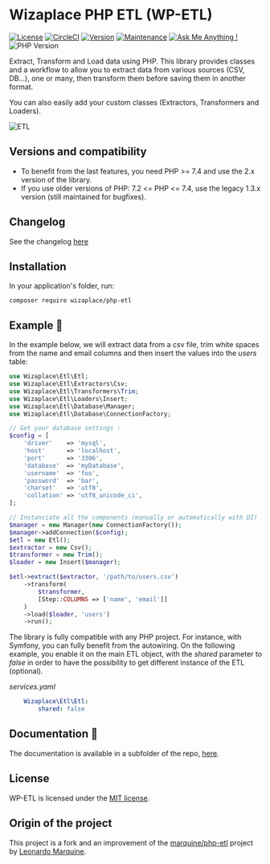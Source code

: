 # Wizaplace PHP ETL (WP-ETL)

[![License](https://poser.pugx.org/wizaplace/php-etl/license)](https://packagist.org/packages/wizaplace/php-etl)
[![CircleCI](https://circleci.com/gh/wizacode/php-etl/tree/master.svg?style=svg)](https://circleci.com/gh/wizaplace/php-etl/tree/master)
[![Version](https://img.shields.io/github/v/release/wizaplace/php-etl)](https://circleci.com/gh/wizaplace/php-etl/tree/master)
[![Maintenance](https://img.shields.io/badge/Maintained%3F-yes-green.svg)](https://GitHub.com/wizaplace/php-etl/graphs/commit-activity)
[![Ask Me Anything !](https://img.shields.io/badge/Ask%20me-anything-1abc9c.svg)](https://GitHub.com/wizaplace/php-etl)
![PHP Version](https://img.shields.io/packagist/php-v/wizaplace/php-etl)

Extract, Transform and Load data using PHP.
This library provides classes and a workflow to allow you to extract data from various sources (CSV, DB...), one or many, then transform them before saving them in another format.

You can also easily add your custom classes (Extractors, Transformers and Loaders).

![ETL](docs/img/etl.svg)

## Versions and compatibility
* To benefit from the last features, you need PHP >= 7.4 and use the 2.x version of the library.
* If you use older versions of PHP: 7.2 <= PHP <= 7.4, use the legacy 1.3.x version (still maintained for bugfixes).

## Changelog

See the changelog [here](changelog.MD)

## Installation

In your application's folder, run:

```shell
composer require wizaplace/php-etl
```

## Example :light_rail:

In the example below, we will extract data from a csv file, trim white spaces from the name and email columns and then insert the values into the _users_ table:

```php
use Wizaplace\Etl\Etl;
use Wizaplace\Etl\Extractors\Csv;
use Wizaplace\Etl\Transformers\Trim;
use Wizaplace\Etl\Loaders\Insert;
use Wizaplace\Etl\Database\Manager;
use Wizaplace\Etl\Database\ConnectionFactory;

// Get your database settings :
$config = [
    'driver'    => 'mysql',
    'host'      => 'localhost',
    'port'      => '3306',
    'database'  => 'myDatabase',
    'username'  => 'foo',
    'password'  => 'bar',
    'charset'   => 'utf8',
    'collation' => 'utf8_unicode_ci',
];

// Instanciate all the components (manually or automatically with DI)
$manager = new Manager(new ConnectionFactory());
$manager->addConnection($config);
$etl = new Etl();
$extractor = new Csv();
$transformer = new Trim();
$loader = new Insert($manager);

$etl->extract($extractor, '/path/to/users.csv')
    ->transform(
        $transformer,
        [Step::COLUMNS => ['name', 'email']]
    )
    ->load($loader, 'users')
    ->run();
```

The library is fully compatible with any PHP project.
For instance, with Symfony, you can fully benefit from the autowiring. On the following example, you enable it on the
main ETL object, with the _shared_ parameter to _false_ in order to have the possibility to get
different instance of the ETL (optional).

_services.yaml_

```yaml
    Wizaplace\Etl\Etl:
        shared: false
```

## Documentation :notebook:

The documentation is available in a subfolder of the repo, [here](docs/README.md).

## License

WP-ETL is licensed under the [MIT license](http://opensource.org/licenses/MIT).

## Origin of the project

This project is a fork and an improvement of the [marquine/php-etl](https://github.com/leomarquine/php-etl) project by [Leonardo Marquine](https://github.com/leomarquine/php-etl).
